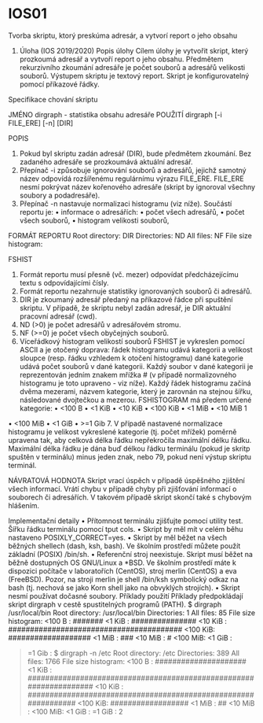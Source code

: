 # IOS01
Tvorba skriptu, ktorý preskúma adresár, a vytvorí report o jeho obsahu

1. Úloha (IOS 2019/2020) Popis úlohy
Cílem úlohy je vytvořit skript, který prozkoumá adresář a vytvoří report o jeho obsahu. Předmětem rekurzivního zkoumání adresáře je počet souborů a adresářů velikosti souborů. Výstupem skriptu je textový report. Skript je konfigurovatelný pomocí příkazové řádky.

Specifikace chování skriptu

JMÉNO
dirgraph - statistika obsahu adresáře POUŽITÍ
dirgraph [-i FILE_ERE] [-n] [DIR]

POPIS
1. Pokud byl skriptu zadán adresář (DIR), bude předmětem zkoumání. Bez zadaného adresáře se prozkoumává aktuální adresář.
2. Přepínač -i způsobuje ignorování souborů a adresářů, jejichž samotný název odpovídá rozšířenému regulárnímu výrazu FILE_ERE. FILE_ERE nesmí pokrývat název kořenového adresáře (skript by ignoroval všechny soubory a podadresáře).
3. Přepínač -n nastavuje normalizaci histogramu (viz níže).
Součástí reportu je:
• informace o adresářích:
• počet všech adresářů,
• počet všech souborů,
• histogram velikosti souborů,

FORMÁT REPORTU
Root directory: DIR
Directories: ND
All files: NF
File size histogram:

FSHIST
1. Formát reportu musí přesně (vč. mezer) odpovídat předcházejícímu textu s odpovídajícími čísly.
2. Formát reportu nezahrnuje statistiky ignorovaných souborů či adresářů.
3. DIR je zkoumaný adresář předaný na příkazové řádce při spuštění skriptu. V případě, že skriptu nebyl zadán
adresář, je DIR aktuální pracovní adresář (cwd).
4. ND (>0) je počet adresářů v adresářovém stromu.
5. NF (>=0) je počet všech obyčejných souborů.
6. Víceřádkový histogram velikostí souborů FSHIST je vykreslen pomocí ASCII a je otočený doprava: řádek
histogramu udává kategorii a velikost sloupce (resp. řádku vzhledem k otočení histogramu) dané kategorie udává počet souborů v dané kategorii. Každý soubor v dané kategorii je reprezentován jedním znakem mřížka # (v případě normalizovného histogramu je toto upraveno - viz níže). Každý řádek histogramu začíná dvěma mezerami, názvem kategorie, který je zarovnán na stejnou šířku, následované dvojtečkou a mezerou. FSHISTOGRAM má předem určené kategorie:
• <100 B
• <1 KiB
• <10 KiB
• <100 KiB
• <1 MiB
• <10 MiB
1

• <100 MiB
• <1 GiB
• >=1 Gib
7. V případě nastavené normalizace histogramu je velikost vykreslené kategorie (tj. počet mřížek) poměrně upravena tak, aby celková délka řádku nepřekročila maximální délku řádku. Maximální délka řádku je dána buď délkou řádku terminálu (pokud je skritp spuštěn v terminálu) minus jeden znak, nebo 79, pokud není výstup skriptu terminál.

NÁVRATOVÁ HODNOTA
Skript vrací úspěch v případě úspěšného zjištění všech informací. Vrátí chybu v případě chyby při zjišťování informací o souborech či adresářích. V takovém případě skript skončí také s chybovým hlášením.

Implementační detaily
• Přítomnost terminálu zjišťujte pomocí utility test. Šířku řádku terminálu pomocí tput cols.
• Skript by měl mít v celém běhu nastaveno POSIXLY_CORRECT=yes.
• Skript by měl běžet na všech běžných shellech (dash, ksh, bash). Ve školním prostředí můžete použít základní
(POSIX) /bin/sh.
• Referenční stroj neexistuje. Skript musí běžet na běžně dostupných OS GNU/Linux a *BSD. Ve školním prostředí
máte k dispozici počítače v laboratořích (CentOS), stroj merlin (CentOS) a eva (FreeBSD). Pozor, na stroji
merlin je shell /bin/ksh symbolický odkaz na bash (tj. nechová se jako Korn shell jako na obvyklých strojích).
• Skript nesmí používat dočasné soubory.
Příklady použití
Příklady předpokládají skript dirgraph v cestě spustitelných programů (PATH).
$ dirgraph /usr/local/bin
Root directory: /usr/local/bin
Directories: 1
All files: 85
File size histogram:
  <100 B  : #######
  <1 KiB  : ###############
  <10 KiB : ########################################
  <100 KiB: ###################
  <1 MiB  : ###
  <10 MiB : #
  <100 MiB:
  <1 GiB  :
  >=1 Gib :
$ dirgraph -n /etc Root directory: /etc Directories: 389
All files: 1766
File size histogram:
  <100 B  : #####################
  <1 KiB  : ###################################################################
  <10 KiB : ###############################################################
  <100 KiB: ##################
  <1 MiB  : ##
  <10 MiB :
  <100 MiB:
  <1 GiB  :
  >=1 GiB :
2
